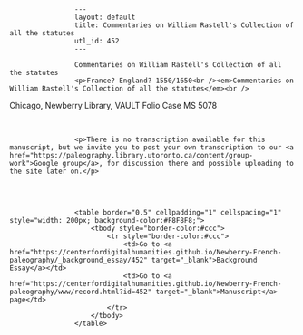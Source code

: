 
                    ---
                    layout: default
                    title: Commentaries on William Rastell's Collection of all the statutes
                    utl_id: 452
                    ---
                
                    Commentaries on William Rastell's Collection of all the statutes  
                    <p>France? England? 1550/1650<br /><em>Commentaries on William Rastell's Collection of all the statutes</em><br />
Chicago, Newberry Library, VAULT Folio Case MS 5078</p>
<p> </p>
  
                    <p>There is no transcription available for this manuscript, but we invite you to post your own transcription to our <a href="https://paleography.library.utoronto.ca/content/group-work">Google group</a>, for discussion there and possible uploading to the site later on.</p>
<p> </p>

                    
                     
                    <table border="0.5" cellpadding="1" cellspacing="1" style="width: 200px; background-color:#F8F8F8;">
                        <tbody style="border-color:#ccc">
                            <tr style="border-color:#ccc">
                                <td>Go to <a href="https://centerfordigitalhumanities.github.io/Newberry-French-paleography/_background_essay/452" target="_blank">Background Essay</a></td>
                                <td>Go to <a href="https://centerfordigitalhumanities.github.io/Newberry-French-paleography/www/record.html?id=452" target="_blank">Manuscript</a> page</td>
                            </tr>
                        </tbody>
                    </table>
                     
                
                